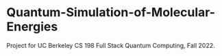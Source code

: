 # Quantum-Simulation-of-Molecular-Energies
Project for UC Berkeley CS 198 Full Stack Quantum Computing, Fall 2022.
